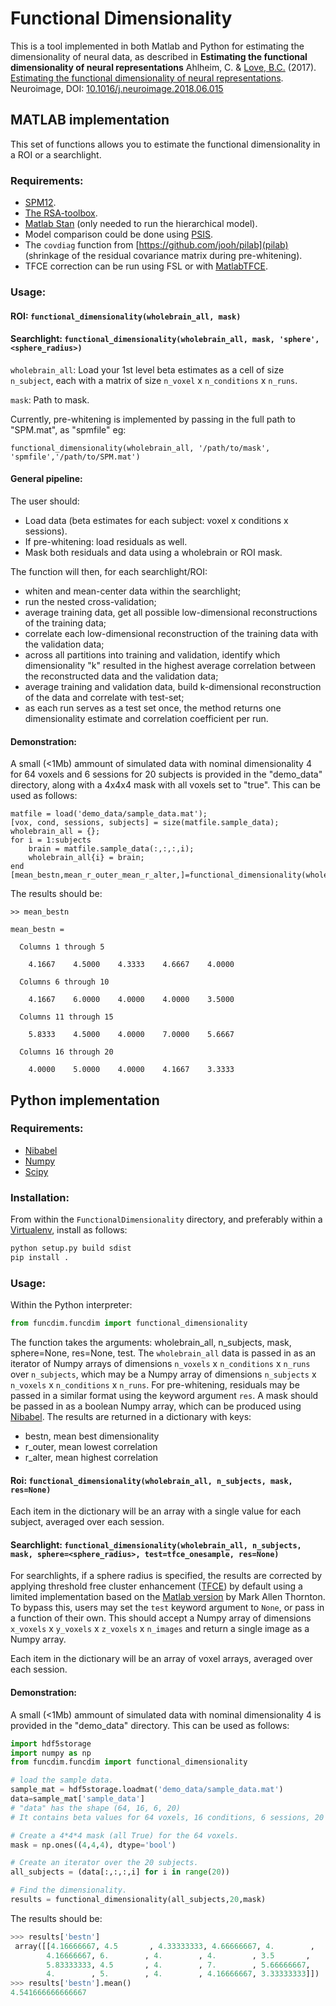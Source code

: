 # Functional Dimensionality

This is a tool implemented in both Matlab and Python for estimating the dimensionality of neural data, as described in 
**Estimating the functional dimensionality of neural representations**
Ahlheim, C. & [Love, B.C.](http://bradlove.org) (2017). [Estimating the functional dimensionality of neural representations](https://www.sciencedirect.com/science/article/pii/S1053811918305226). Neuroimage, DOI: [10.1016/j.neuroimage.2018.06.015](https://doi.org/10.1016/j.neuroimage.2018.06.015)

## MATLAB implementation

This set of functions allows you to estimate the functional dimensionality in a ROI or a searchlight.

### Requirements:

- [SPM12](http://www.fil.ion.ucl.ac.uk/spm/software/spm12/).
- [The RSA-toolbox](https://www.mrc-cbu.cam.ac.uk/methods-and-resources/toolboxes/).
- [Matlab Stan](http://mc-stan.org/users/interfaces/matlab-stan) (only needed to run the hierarchical model).
- Model comparison could be done using [PSIS](https://github.com/avehtari/PSIS).
- The ```covdiag``` function from [https://github.com/jooh/pilab](pilab) (shrinkage of the residual covariance matrix during pre-whitening).
- TFCE correction can be run using FSL or with [MatlabTFCE](https://github.com/markallenthornton/MatlabTFCE).

### Usage:    
    
#### ROI: ```functional_dimensionality(wholebrain_all, mask)```

#### Searchlight: ```functional_dimensionality(wholebrain_all, mask, 'sphere',<sphere_radius>)```

```wholebrain_all```: Load your 1st level beta estimates as a cell of size ```n_subject```, each with a matrix of size ```n_voxel``` x ```n_conditions``` x ```n_runs```.

```mask```: Path to mask.
    
Currently, pre-whitening is implemented by passing in the full path to "SPM.mat", as "spmfile" eg:

```functional_dimensionality(wholebrain_all, '/path/to/mask', 'spmfile','/path/to/SPM.mat')```

#### General pipeline:
The user should:
- Load data (beta estimates for each subject: voxel x conditions x sessions).
- If pre-whitening: load residuals as well.
- Mask both residuals and data using a wholebrain or ROI mask.

The function will then, for each searchlight/ROI:

+ whiten and mean-center data within the searchlight;
+ run the nested cross-validation;
+ average training data, get all possible low-dimensional reconstructions of the training data;
+ correlate each low-dimensional reconstruction of the training data with the validation data;
+ across all partitions into training and validation, identify which dimensionality "k" resulted in the highest average correlation between the reconstructed data and the validation data;
+ average training and validation data, build k-dimensional reconstruction of the data and correlate with test-set;
+ as each run serves as a test set once, the method returns one dimensionality estimate and correlation coefficient per run.

#### Demonstration:

A small (<1Mb) ammount of simulated data with nominal dimensionality 4 for 64 voxels and 6 sessions for 20 subjects is provided in the "demo_data" directory, along with a 4x4x4 mask with all voxels set to "true". This can be used as follows:

```
matfile = load('demo_data/sample_data.mat');
[vox, cond, sessions, subjects] = size(matfile.sample_data);
wholebrain_all = {};
for i = 1:subjects                   
    brain = matfile.sample_data(:,:,:,i);
    wholebrain_all{i} = brain;
end
[mean_bestn,mean_r_outer_mean_r_alter,]=functional_dimensionality(wholebrain_all,'demo_data/sample_mask.img');

```

The results should be:

```
>> mean_bestn

mean_bestn =

  Columns 1 through 5

    4.1667    4.5000    4.3333    4.6667    4.0000

  Columns 6 through 10

    4.1667    6.0000    4.0000    4.0000    3.5000

  Columns 11 through 15

    5.8333    4.5000    4.0000    7.0000    5.6667

  Columns 16 through 20

    4.0000    5.0000    4.0000    4.1667    3.3333
```        

## Python implementation

### Requirements:

- [Nibabel](http://nipy.org/nibabel/)
- [Numpy](http://www.numpy.org/)
- [Scipy](https://www.scipy.org/)

### Installation:

From within the ```FunctionalDimensionality``` directory, and preferably within a [Virtualenv](https://virtualenv.pypa.io/en/stable/), install as follows:

```python
python setup.py build sdist
pip install .
```

### Usage:

Within the Python interpreter:

```python
from funcdim.funcdim import functional_dimensionality
```

The function takes the arguments: wholebrain_all, n_subjects, mask, sphere=None, res=None, test.
The ```wholebrain_all``` data is passed in as an iterator of Numpy arrays of dimensions ```n_voxels``` x ```n_conditions``` x ```n_runs``` over ```n_subjects```, which may be a Numpy array of dimensions ```n_subjects``` x ```n_voxels``` x ```n_conditions``` x ```n_runs```. For pre-whitening, residuals may be passed in a similar format using the keyword argument ```res```. A mask should be passed in as a boolean Numpy array, which can be produced using [Nibabel](http://nipy.org/nibabel/). The results are returned in a dictionary with keys:

- bestn, mean best dimensionality
- r_outer, mean lowest correlation
- r_alter, mean highest correlation

#### Roi: ```functional_dimensionality(wholebrain_all, n_subjects, mask, res=None)``` 

Each item in the dictionary will be an array with a single value for each subject, averaged over each session.

#### Searchlight: ```functional_dimensionality(wholebrain_all, n_subjects, mask, sphere=<sphere_radius>, test=tfce_onesample, res=None)```
For searchlights, if a sphere radius is specified, the results are corrected by applying threshold free cluster enhancement ([TFCE](https://www.ncbi.nlm.nih.gov/pubmed/18501637)) by default using a limited implementation based on the [Matlab version](https://github.com/markallenthornton/MatlabTFCE) by Mark Allen Thornton. To bypass this, users may set the ```test``` keyword argument to ```None```, or pass in a function of their own. This should accept a Numpy array of dimensions ```x_voxels``` x ```y_voxels``` x ```z_voxels``` x ```n_images``` and return a single image as a Numpy array.

Each item in the dictionary will be an array of voxel arrays, averaged over each session. 

#### Demonstration:

A small (<1Mb) ammount of simulated data with nominal dimensionality 4 is provided in the "demo_data" directory. This can be used as follows:

```python
import hdf5storage
import numpy as np
from funcdim.funcdim import functional_dimensionality

# load the sample data.
sample_mat = hdf5storage.loadmat('demo_data/sample_data.mat')
data=sample_mat['sample_data']
# "data" has the shape (64, 16, 6, 20)
# It contains beta values for 64 voxels, 16 conditions, 6 sessions, 20 subjects.

# Create a 4*4*4 mask (all True) for the 64 voxels.
mask = np.ones((4,4,4), dtype='bool')

# Create an iterator over the 20 subjects.
all_subjects = (data[:,:,:,i] for i in range(20))

# Find the dimensionality.
results = functional_dimensionality(all_subjects,20,mask)

```

The results should be:

```python
>>> results['bestn']
 array([[4.16666667, 4.5       , 4.33333333, 4.66666667, 4.        ,
        4.16666667, 6.        , 4.        , 4.        , 3.5       ,
        5.83333333, 4.5       , 4.        , 7.        , 5.66666667,
        4.        , 5.        , 4.        , 4.16666667, 3.33333333]])
>>> results['bestn'].mean()
4.541666666666667
        
```



